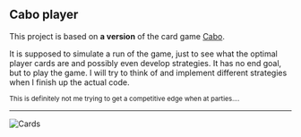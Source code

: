 ## Cabo player
This project is based on **a version** of the card game [Cabo](https://en.wikipedia.org/wiki/Cabo_(game)).  

It is supposed to simulate a run of the game, just to see what the optimal player cards are and possibly even develop strategies. It has no end goal, but to play the game. I will try to think of and implement different strategies when I finish up the actual code.   


<sub>This is definitely not me trying to get a competitive edge when at parties....</sub>  

--------------------------------------------------
![Cards](https://pngimg.com/uploads/cards/cards_PNG8489.png)
